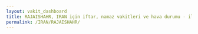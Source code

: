```yaml
---
layout: vakit_dashboard
title: RAJAISHAHR, IRAN için iftar, namaz vakitleri ve hava durumu - ilçe/eyalet seç
permalink: /IRAN/RAJAISHAHR/
---
```


<script type="text/javascript">
  var GLOBAL_COUNTRY = 'IRAN';
  var GLOBAL_CITY = 'RAJAISHAHR';
  var GLOBAL_STATE = '';
  var lat = 72;
  var lon = 21;
</script>
